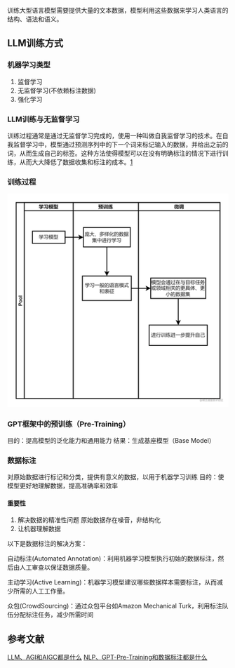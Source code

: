 训练大型语言模型需要提供大量的文本数据，模型利用这些数据来学习人类语言的结构、语法和语义。

## LLM训练方式
### 机器学习类型
1. 监督学习
2. 无监督学习(不依赖标注数据)
3. 强化学习

### LLM训练与无监督学习
训练过程通常是通过无监督学习完成的，使用一种叫做自我监督学习的技术。在自我监督学习中，模型通过预测序列中的下一个词来标记输入的数据，并给出之前的词，从而生成自己的标签。这种方法使得模型可以在没有明确标注的情况下进行训练，从而大大降低了数据收集和标注的成本。[1](https://juejin.cn/post/7242965902877917245)

### 训练过程
![训练过程](./img/01.awebp)

### GPT框架中的预训练（Pre-Training）
目的：提高模型的泛化能力和通用能力
结果：生成基座模型（Base Model）

### 数据标注
对原始数据进行标记和分类，提供有意义的数据，以用于机器学习训练
目的：使模型更好地理解数据，提高准确率和效率
#### 重要性
1. 解决数据的精准性问题
原始数据存在噪音，非结构化
2. 让机器理解数据

以下是数据标注的解决方案：


自动标注(Automated Annotation)：利用机器学习模型执行初始的数据标注，然后由人工审查以保证数据质量。


主动学习(Active Learning)：机器学习模型建议哪些数据样本需要标注，从而减少所需的人工工作量。


众包(CrowdSourcing)：通过众包平台如Amazon Mechanical Turk，利用标注队伍分配标注任务，减少所需时间

## 参考文献
[LLM、AGI和AIGC都是什么](https://juejin.cn/post/7242965902877917245)
[NLP、GPT-Pre-Training和数据标注都是什么](https://juejin.cn/post/7243311106685059129)

